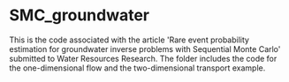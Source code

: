 # SMC_groundwater
This is the code associated with the article 'Rare event probability estimation for groundwater inverse problems with Sequential Monte Carlo' submitted to Water Resources Research. The folder includes the code for the one-dimensional flow and the two-dimensional transport example. 

